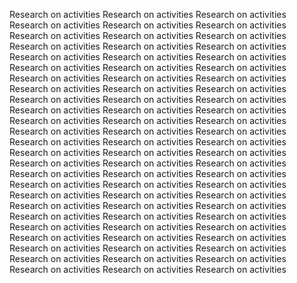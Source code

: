 Research on activities Research on activities Research on activities Research on
activities Research on activities Research on activities Research on activities
Research on activities Research on activities Research on activities Research on
activities Research on activities Research on activities Research on activities
Research on activities Research on activities Research on activities Research on
activities Research on activities Research on activities Research on activities
Research on activities Research on activities Research on activities Research on
activities Research on activities Research on activities Research on activities
Research on activities Research on activities Research on activities Research on
activities Research on activities Research on activities Research on activities
Research on activities Research on activities Research on activities Research on
activities Research on activities Research on activities Research on activities
Research on activities Research on activities Research on activities Research on
activities Research on activities Research on activities Research on activities
Research on activities Research on activities Research on activities Research on
activities Research on activities Research on activities Research on activities
Research on activities Research on activities Research on activities Research on
activities Research on activities Research on activities Research on activities
Research on activities Research on activities Research on activities Research on
activities Research on activities Research on activities Research on activities
Research on activities Research on activities Research on activities Research on
activities Research on activities